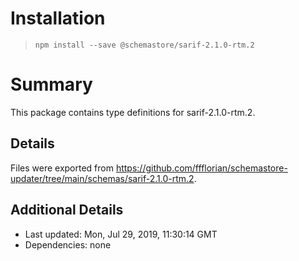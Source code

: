 # Installation
> `npm install --save @schemastore/sarif-2.1.0-rtm.2`

# Summary
This package contains type definitions for sarif-2.1.0-rtm.2.

## Details
Files were exported from https://github.com/ffflorian/schemastore-updater/tree/main/schemas/sarif-2.1.0-rtm.2.

## Additional Details
* Last updated: Mon, Jul 29, 2019, 11:30:14 GMT
* Dependencies: none
